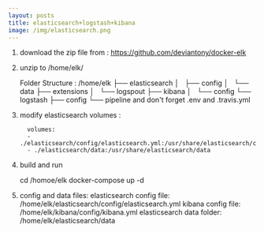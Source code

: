 ```yaml
---
layout: posts
title: elasticsearch+logstash+kibana
image: /img/elasticsearch.png
---
```


1.  download the zip file from : <https://github.com/deviantony/docker-elk>
2.  unzip to /home/elk/


    Folder Structure :
    /home/elk
           ├── elasticsearch
           │   ├── config
           │   └── data
           ├── extensions
           │   └── logspout
           ├── kibana
           │   └── config
           └── logstash
               ├── config
               └── pipeline
    and don't forget .env and .travis.yml

3.  modify elasticsearch volumes :


          volumes:
          - ./elasticsearch/config/elasticsearch.yml:/usr/share/elasticsearch/config/elasticsearch.yml
          - ./elasticsearch/data:/usr/share/elasticsearch/data

4.  build and run


    cd /homoe/elk
    docker-compose up -d

5.  config and data files:
         elasticsearch config file:
        /home/elk/elasticsearch/config/elasticsearch.yml
         kibana config file:
        /home/elk/kibana/config/kibana.yml
         elasticsearch data folder:
        /home/elk/elasticsearch/data
